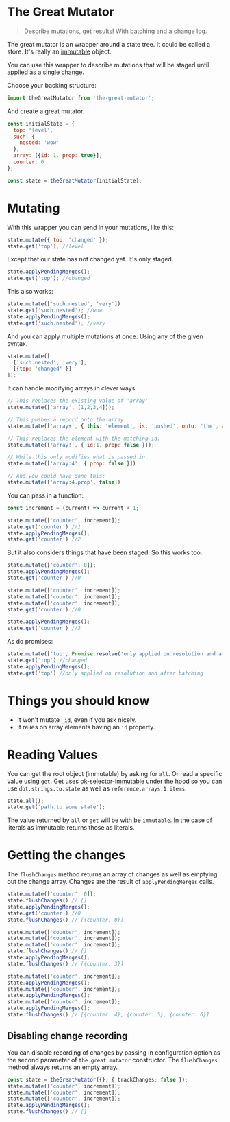 # The Great Mutator

> Describe mutations, get results! With batching and a change log.

The great mutator is an wrapper around a state tree. It could be called a store. It's really an [immutable](https://github.com/facebook/immutable-js) object.

You can use this wrapper to describe mutations that will be staged until applied as a single change.

Choose your backing structure:

```javascript
import theGreatMutator from 'the-great-mutator';
```

And create a great mutator.

```javascript
const initialState = {
  top: 'level',
  such: {
    nested: 'wow'
  },
  array: [{id: 1. prop: true}],
  counter: 0
};

const state = theGreatMutator(initialState);
```

# Mutating
With this wrapper you can send in your mutations, like this:

```javascript
state.mutate({ top: 'changed' });
state.get('top'); //level
```

Except that our state has not changed yet. It's only staged.

```javascript
state.applyPendingMerges();
state.get('top'); //changed
```

This also works:

```javascript
state.mutate(['such.nested', 'very'])
state.get('such.nested'); //wow
state.applyPendingMerges();
state.get('such.nested'); //very
```

And you can apply multiple mutations at once. Using any of the given syntax.

```javascript
state.mutate([
  ['such.nested', 'very'],
  [{top: 'changed' }]
]);
```

It can handle modifying arrays in clever ways:

```javascript
// This replaces the existing value of 'array'
state.mutate(['array', [1,2,3,4]]);

// This pushes a record onto the array
state.mutate(['array+', { this: 'element', is: 'pushed', onto: 'the', array: true }]);

// This replaces the element with the matching id.
state.mutate(['array!', { id:1, prop: false }]);

// While this only modifies what is passed in.
state.mutate(['array:4', { prop: false }])

// And you could have done this:
state.mutate(['array:4.prop', false])
```

You can pass in a function:

```javascript
const increment = (current) => current + 1;

state.mutate(['counter', increment]);
state.get('counter') //1
state.applyPendingMerges();
state.get('counter') //2
```

But it also considers things that have been staged. So this works too:

```javascript
state.mutate(['counter', 0]);
state.applyPendingMerges();
state.get('counter') //0

state.mutate(['counter', increment]);
state.mutate(['counter', increment]);
state.mutate(['counter', increment]);
state.get('counter') //0

state.applyPendingMerges();
state.get('counter') //3
```

As do promises:

```javascript
state.mutate(['top', Promise.resolve('only applied on resolution and after batching')]);
state.get('top') //changed
state.applyPendingMerges();
state.get('top') //only applied on resolution and after batching
```

# Things you should know

- It won't mutate `_id`, even if you ask nicely.
- It relies on array elements having an `id` property.

# Reading Values

You can get the root object (immutable) by asking for `all`. Or read a specific value using `get`. Get uses [ok-selector-immutable](https://github.com/distributedlife/ok-selector-immutable) under the hood so you can use `dot.strings.to.state` as well as `reference.arrays:1.items`.

```javascript
state.all();
state.get('path.to.some.state');
```

The value returned by `all` or `get` will be with be `immutable`. In the case of literals as immutable returns those as literals.

# Getting the changes

The `flushChanges` method returns an array of changes as well as emptying out the change array. Changes are the result of `applyPendingMerges` calls.

```javascript
state.mutate(['counter', 0]);
state.flushChanges() // []
state.applyPendingMerges();
state.get('counter') //0
state.flushChanges() // [{counter: 0}]

state.mutate(['counter', increment]);
state.mutate(['counter', increment]);
state.mutate(['counter', increment]);
state.flushChanges() // []
state.applyPendingMerges();
state.flushChanges() // [{counter: 3}]

state.mutate(['counter', increment]);
state.applyPendingMerges();
state.mutate(['counter', increment]);
state.applyPendingMerges();
state.mutate(['counter', increment]);
state.applyPendingMerges();
state.flushChanges() // [{counter: 4}, {counter: 5}, {counter: 6}]
```

## Disabling change recording
You can disable recording of changes by passing in configuration option as the second parameter of `the great mutator` constructor. The `flushChanges` method always returns an empty array.

```javascript
const state = theGreatMutator({}, { trackChanges; false });
state.mutate(['counter', increment]);
state.mutate(['counter', increment]);
state.mutate(['counter', increment]);
state.applyPendingMerges();
state.flushChanges() // []
```
